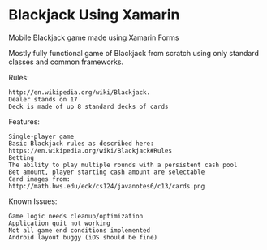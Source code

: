 # Blackjack Using Xamarin
Mobile Blackjack game made using Xamarin Forms

Mostly fully functional game of Blackjack from scratch using only standard classes and common frameworks.

Rules:

    http://en.wikipedia.org/wiki/Blackjack.
    Dealer stands on 17
    Deck is made of up 8 standard decks of cards
    
Features:

    Single-player game
    Basic Blackjack rules as described here: https://en.wikipedia.org/wiki/Blackjack#Rules
    Betting
    The ability to play multiple rounds with a persistent cash pool
    Bet amount, player starting cash amount are selectable
    Card images from: http://math.hws.edu/eck/cs124/javanotes6/c13/cards.png
    
Known Issues:
    
    Game logic needs cleanup/optimization
    Application quit not working
    Not all game end conditions implemented
    Android layout buggy (iOS should be fine)
    
